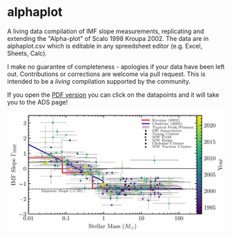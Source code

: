 # alphaplot
A living data compilation of IMF slope measurements, replicating and extending the "Alpha-plot" of Scalo 1998 Kroupa 2002. The data are in alphaplot.csv which is editable in any spreedsheet editor (e.g. Excel, Sheets, Calc). 

I make no guarantee of completeness - apologies if your data have been left out. Contributions or corrections are welcome via pull request. This is intended to be a *living* compilation supported by the community.

If you open the [PDF version](https://data.obs.carnegiescience.edu/starforge/IMF_AlphaPlot.pdf) you can click on the datapoints and it will take you to the ADS page!

![](alphaplot.png)
